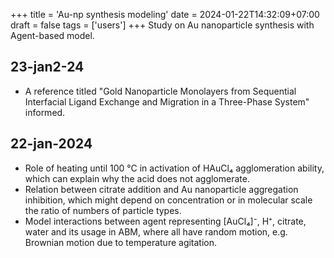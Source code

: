 +++
title = 'Au-np synthesis modeling'
date = 2024-01-22T14:32:09+07:00
draft = false
tags = ['users']
+++
Study on Au nanoparticle synthesis with Agent-based model.
<!--more-->


## 23-jan2-24
+ A reference titled "Gold Nanoparticle Monolayers from Sequential Interfacial Ligand Exchange and Migration in a Three-Phase System" informed.


## 22-jan-2024
+ Role of heating until 100 &deg;C in activation of HAuCl₄ agglomeration ability, which can explain why the acid does not agglomerate.
+ Relation between citrate addition and Au nanoparticle aggregation inhibition, which might depend on concentration or in molecular scale the ratio of numbers of particle types.
+ Model interactions between agent representing [AuCl₄]⁻, H⁺, citrate, water and its usage in ABM, where all have random motion, e.g. Brownian motion due to temperature agitation.
